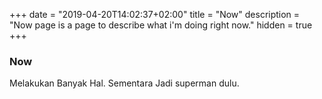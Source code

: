 +++
date = "2019-04-20T14:02:37+02:00"
title = "Now"
description = "Now page is a page to describe what i'm doing right now."
hidden = true
+++

### Now

Melakukan Banyak Hal. Sementara Jadi superman dulu.
